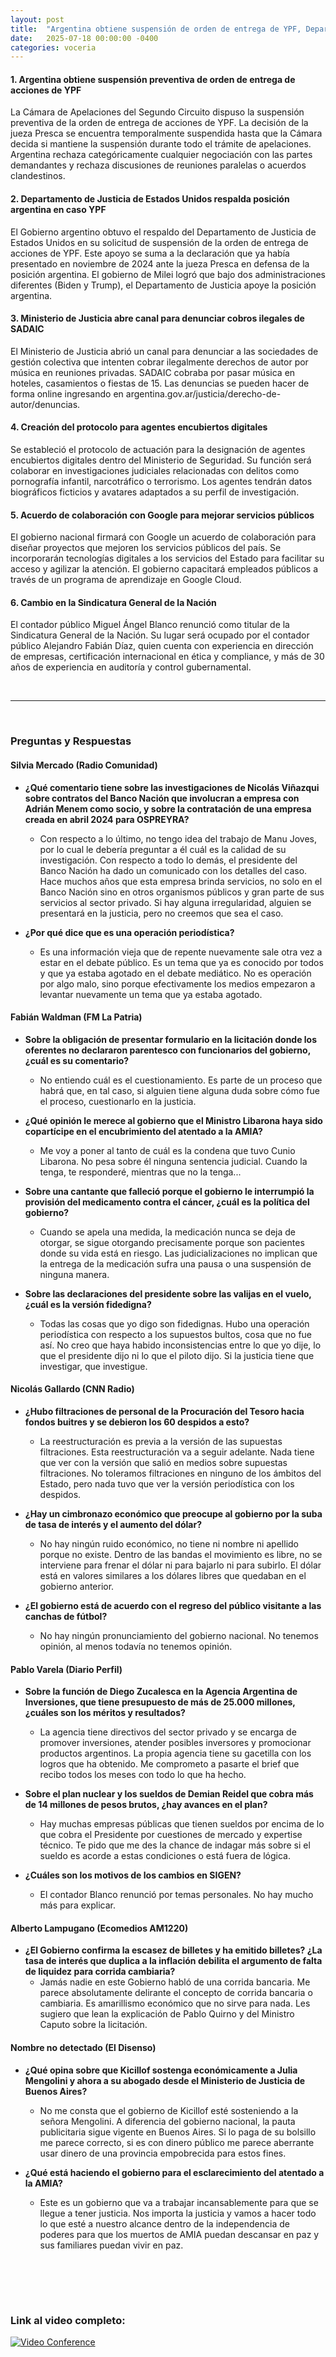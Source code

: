 ```yaml
---
layout: post
title:  "Argentina obtiene suspensión de orden de entrega de YPF, Departamento de Justicia de EEUU respalda posición argentina y Ministerio abre canal contra cobros ilegales de SADAIC"
date:   2025-07-18 00:00:00 -0400
categories: voceria
---
```



    
#### 1. Argentina obtiene suspensión preventiva de orden de entrega de acciones de YPF
La Cámara de Apelaciones del Segundo Circuito dispuso la suspensión preventiva de la orden de entrega de acciones de YPF. La decisión de la jueza Presca se encuentra temporalmente suspendida hasta que la Cámara decida si mantiene la suspensión durante todo el trámite de apelaciones. Argentina rechaza categóricamente cualquier negociación con las partes demandantes y rechaza discusiones de reuniones paralelas o acuerdos clandestinos.

#### 2. Departamento de Justicia de Estados Unidos respalda posición argentina en caso YPF
El Gobierno argentino obtuvo el respaldo del Departamento de Justicia de Estados Unidos en su solicitud de suspensión de la orden de entrega de acciones de YPF. Este apoyo se suma a la declaración que ya había presentado en noviembre de 2024 ante la jueza Presca en defensa de la posición argentina. El gobierno de Milei logró que bajo dos administraciones diferentes (Biden y Trump), el Departamento de Justicia apoye la posición argentina.

#### 3. Ministerio de Justicia abre canal para denunciar cobros ilegales de SADAIC
El Ministerio de Justicia abrió un canal para denunciar a las sociedades de gestión colectiva que intenten cobrar ilegalmente derechos de autor por música en reuniones privadas. SADAIC cobraba por pasar música en hoteles, casamientos o fiestas de 15. Las denuncias se pueden hacer de forma online ingresando en argentina.gov.ar/justicia/derecho-de-autor/denuncias.

#### 4. Creación del protocolo para agentes encubiertos digitales
Se estableció el protocolo de actuación para la designación de agentes encubiertos digitales dentro del Ministerio de Seguridad. Su función será colaborar en investigaciones judiciales relacionadas con delitos como pornografía infantil, narcotráfico o terrorismo. Los agentes tendrán datos biográficos ficticios y avatares adaptados a su perfil de investigación.

#### 5. Acuerdo de colaboración con Google para mejorar servicios públicos
El gobierno nacional firmará con Google un acuerdo de colaboración para diseñar proyectos que mejoren los servicios públicos del país. Se incorporarán tecnologías digitales a los servicios del Estado para facilitar su acceso y agilizar la atención. El gobierno capacitará empleados públicos a través de un programa de aprendizaje en Google Cloud.

#### 6. Cambio en la Sindicatura General de la Nación
El contador público Miguel Ángel Blanco renunció como titular de la Sindicatura General de la Nación. Su lugar será ocupado por el contador público Alejandro Fabián Díaz, quien cuenta con experiencia en dirección de empresas, certificación internacional en ética y compliance, y más de 30 años de experiencia en auditoría y control gubernamental.

    
<br/>

---

<br/>

### Preguntas y Respuestas


    
#### Silvia Mercado (Radio Comunidad)

* **¿Qué comentario tiene sobre las investigaciones de Nicolás Viñazqui sobre contratos del Banco Nación que involucran a empresa con Adrián Menem como socio, y sobre la contratación de una empresa creada en abril 2024 para OSPREYRA?**
  - Con respecto a lo último, no tengo idea del trabajo de Manu Joves, por lo cual le debería preguntar a él cuál es la calidad de su investigación. Con respecto a todo lo demás, el presidente del Banco Nación ha dado un comunicado con los detalles del caso. Hace muchos años que esta empresa brinda servicios, no solo en el Banco Nación sino en otros organismos públicos y gran parte de sus servicios al sector privado. Si hay alguna irregularidad, alguien se presentará en la justicia, pero no creemos que sea el caso.

* **¿Por qué dice que es una operación periodística?**
  - Es una información vieja que de repente nuevamente sale otra vez a estar en el debate público. Es un tema que ya es conocido por todos y que ya estaba agotado en el debate mediático. No es operación por algo malo, sino porque efectivamente los medios empezaron a levantar nuevamente un tema que ya estaba agotado.


#### Fabián Waldman (FM La Patria)

* **Sobre la obligación de presentar formulario en la licitación donde los oferentes no declararon parentesco con funcionarios del gobierno, ¿cuál es su comentario?**
  - No entiendo cuál es el cuestionamiento. Es parte de un proceso que habrá que, en tal caso, si alguien tiene alguna duda sobre cómo fue el proceso, cuestionarlo en la justicia.

* **¿Qué opinión le merece al gobierno que el Ministro Libarona haya sido copartícipe en el encubrimiento del atentado a la AMIA?**
  - Me voy a poner al tanto de cuál es la condena que tuvo Cunio Libarona. No pesa sobre él ninguna sentencia judicial. Cuando la tenga, te responderé, mientras que no la tenga...

* **Sobre una cantante que falleció porque el gobierno le interrumpió la provisión del medicamento contra el cáncer, ¿cuál es la política del gobierno?**
  - Cuando se apela una medida, la medicación nunca se deja de otorgar, se sigue otorgando precisamente porque son pacientes donde su vida está en riesgo. Las judicializaciones no implican que la entrega de la medicación sufra una pausa o una suspensión de ninguna manera.

* **Sobre las declaraciones del presidente sobre las valijas en el vuelo, ¿cuál es la versión fidedigna?**
  - Todas las cosas que yo digo son fidedignas. Hubo una operación periodística con respecto a los supuestos bultos, cosa que no fue así. No creo que haya habido inconsistencias entre lo que yo dije, lo que el presidente dijo ni lo que el piloto dijo. Si la justicia tiene que investigar, que investigue.


#### Nicolás Gallardo (CNN Radio)

* **¿Hubo filtraciones de personal de la Procuración del Tesoro hacia fondos buitres y se debieron los 60 despidos a esto?**
  - La reestructuración es previa a la versión de las supuestas filtraciones. Esta reestructuración va a seguir adelante. Nada tiene que ver con la versión que salió en medios sobre supuestas filtraciones. No toleramos filtraciones en ninguno de los ámbitos del Estado, pero nada tuvo que ver la versión periodística con los despidos.

* **¿Hay un cimbronazo económico que preocupe al gobierno por la suba de tasa de interés y el aumento del dólar?**
  - No hay ningún ruido económico, no tiene ni nombre ni apellido porque no existe. Dentro de las bandas el movimiento es libre, no se interviene para frenar el dólar ni para bajarlo ni para subirlo. El dólar está en valores similares a los dólares libres que quedaban en el gobierno anterior.

* **¿El gobierno está de acuerdo con el regreso del público visitante a las canchas de fútbol?**
  - No hay ningún pronunciamiento del gobierno nacional. No tenemos opinión, al menos todavía no tenemos opinión.


#### Pablo Varela (Diario Perfil)

* **Sobre la función de Diego Zucalesca en la Agencia Argentina de Inversiones, que tiene presupuesto de más de 25.000 millones, ¿cuáles son los méritos y resultados?**
  - La agencia tiene directivos del sector privado y se encarga de promover inversiones, atender posibles inversores y promocionar productos argentinos. La propia agencia tiene su gacetilla con los logros que ha obtenido. Me comprometo a pasarte el brief que recibo todos los meses con todo lo que ha hecho.

* **Sobre el plan nuclear y los sueldos de Demian Reidel que cobra más de 14 millones de pesos brutos, ¿hay avances en el plan?**
  - Hay muchas empresas públicas que tienen sueldos por encima de lo que cobra el Presidente por cuestiones de mercado y expertise técnico. Te pido que me des la chance de indagar más sobre si el sueldo es acorde a estas condiciones o está fuera de lógica.

* **¿Cuáles son los motivos de los cambios en SIGEN?**
  - El contador Blanco renunció por temas personales. No hay mucho más para explicar.


#### Alberto Lampugano (Ecomedios AM1220)

* **¿El Gobierno confirma la escasez de billetes y ha emitido billetes? ¿La tasa de interés que duplica a la inflación debilita el argumento de falta de liquidez para corrida cambiaria?**
  - Jamás nadie en este Gobierno habló de una corrida bancaria. Me parece absolutamente delirante el concepto de corrida bancaria o cambiaria. Es amarillismo económico que no sirve para nada. Les sugiero que lean la explicación de Pablo Quirno y del Ministro Caputo sobre la licitación.


#### Nombre no detectado (El Disenso)

* **¿Qué opina sobre que Kicillof sostenga económicamente a Julia Mengolini y ahora a su abogado desde el Ministerio de Justicia de Buenos Aires?**
  - No me consta que el gobierno de Kicillof esté sosteniendo a la señora Mengolini. A diferencia del gobierno nacional, la pauta publicitaria sigue vigente en Buenos Aires. Si lo paga de su bolsillo me parece correcto, si es con dinero público me parece aberrante usar dinero de una provincia empobrecida para estos fines.

* **¿Qué está haciendo el gobierno para el esclarecimiento del atentado a la AMIA?**
  - Este es un gobierno que va a trabajar incansablemente para que se llegue a tener justicia. Nos importa la justicia y vamos a hacer todo lo que esté a nuestro alcance dentro de la independencia de poderes para que los muertos de AMIA puedan descansar en paz y sus familiares puedan vivir en paz.


    <br/>
<br/>
<br/>

### Link al video completo:
[![Video Conference](https://img.youtube.com/vi/VRGfOf-kCvI/0.jpg)](https://www.youtube.com/watch?v=VRGfOf-kCvI)

    